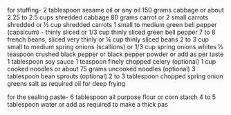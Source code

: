 for stuffing-
2 tablespoon sesame oil or any oil
150 grams cabbage or about 2.25 to 2.5 cups shredded cabbage
80 grams carrot or 2 small carrots shredded or ½ cup shredded carrots
1 small to medium green bell pepper (capsicum) - thinly sliced or 1/3 cup thinly sliced green bell pepper
7 to 8 french beans, sliced very thinly or ¼ cup thinly sliced beans
2 to 3 cup small to medium spring onions (scallions) or 1/3 cup spring onions whites
½ teaspoon crushed black pepper or black pepper powder or add as per taste
1 tablespoon soy sauce
1 teaspoon finely chopped celery (optional)
1 cup cooked noodles or about 75 grams uncooked noodles (optional)
3 tablespoon bean sprouts (optional)
2 to 3 tablespoon chopped spring onion greens
salt as required
oil for deep frying

for the sealing paste-
6 tablespoon all purpose flour or corn starch
4 to 5 tablespoon water or add as required to make a thick pas